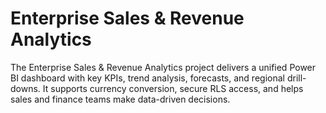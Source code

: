 # Enterprise Sales & Revenue Analytics
The Enterprise Sales &amp; Revenue Analytics project delivers a unified Power BI dashboard with key KPIs, trend analysis, forecasts, and regional drill-downs. It supports currency conversion, secure RLS access, and helps sales and finance teams make data-driven decisions.
